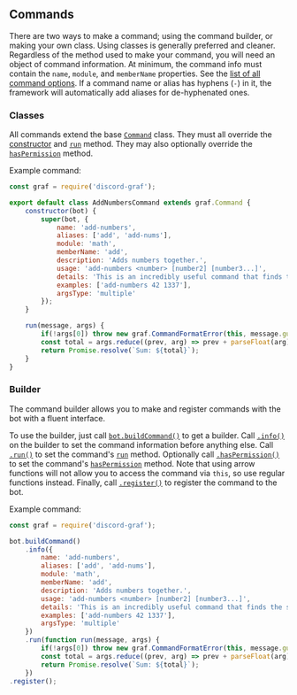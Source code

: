 ## Commands
There are two ways to make a command; using the command builder, or making your own class.
Using classes is generally preferred and cleaner.
Regardless of the method used to make your command, you will need an object of command information.
At minimum, the command info must contain the `name`, `module`, and `memberName` properties.
See the [list of all command options](../typedef/index.html#static-typedef-CommandInfo).
If a command name or alias has hyphens (`-`) in it, the framework will automatically add aliases for de-hyphenated ones.

### Classes
All commands extend the base [`Command`](../class/src/commands/command.js~Command.html) class.
They must all override the [constructor](../class/src/commands/command.js~Command.html#instance-constructor-constructor)
and [`run`](../class/src/commands/command.js~Command.html#instance-method-run) method.
They may also optionally override the [`hasPermission`](../class/src/commands/command.js~Command.html#instance-method-hasPermission) method.

Example command:

```javascript
const graf = require('discord-graf');

export default class AddNumbersCommand extends graf.Command {
	constructor(bot) {
		super(bot, {
			name: 'add-numbers',
			aliases: ['add', 'add-nums'],
			module: 'math',
			memberName: 'add',
			description: 'Adds numbers together.',
			usage: 'add-numbers <number> [number2] [number3...]',
			details: 'This is an incredibly useful command that finds the sum of numbers. This command is the envy of all other commands.',
			examples: ['add-numbers 42 1337'],
			argsType: 'multiple'
		});
	}

	run(message, args) {
		if(!args[0]) throw new graf.CommandFormatError(this, message.guild);
		const total = args.reduce((prev, arg) => prev + parseFloat(arg), 0);
		return Promise.resolve(`Sum: ${total}`);
	}
}
```

### Builder
The command builder allows you to make and register commands with the bot with a fluent interface.

To use the builder, just call [`bot.buildCommand()`](../class/src/bot/index.js~Bot.html#instance-method-buildCommand) to get a builder.
Call [`.info()`](../class/src/commands/builder.js~CommandBuilder.html#instance-method-info) on the builder to set the command information before anything else.
Call [`.run()`](../class/src/commands/builder.js~CommandBuilder.html#instance-method-run) to set the command's
[`run`](../class/src/commands/command.js~Command.html#instance-method-run) method.
Optionally call [`.hasPermission()`](../class/src/commands/builder.js~CommandBuilder.html#instance-method-hasPermission) to set the command's
[`hasPermission`](../class/src/commands/command.js~Command.html#instance-method-hasPermission) method.
Note that using arrow functions will not allow you to access the command via `this`, so use regular functions instead.
Finally, call [`.register()`](../class/src/commands/builder.js~CommandBuilder.html#instance-method-register) to register the command to the bot.

Example command:

```javascript
const graf = require('discord-graf');

bot.buildCommand()
	.info({
		name: 'add-numbers',
		aliases: ['add', 'add-nums'],
		module: 'math',
		memberName: 'add',
		description: 'Adds numbers together.',
		usage: 'add-numbers <number> [number2] [number3...]',
		details: 'This is an incredibly useful command that finds the sum of numbers. This command is the envy of all other commands.',
		examples: ['add-numbers 42 1337'],
		argsType: 'multiple'
	})
	.run(function run(message, args) {
		if(!args[0]) throw new graf.CommandFormatError(this, message.guild);
		const total = args.reduce((prev, arg) => prev + parseFloat(arg), 0);
		return Promise.resolve(`Sum: ${total}`);
	})
.register();
```

